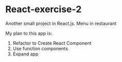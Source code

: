# React-exercise-2

Another small project in React.js.
Menu in restaurant

My plan to this app is:

1. Refactor to Create React Component
2. Use function components
3. Expand app
